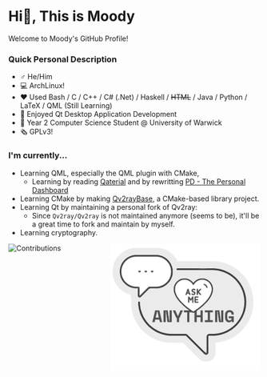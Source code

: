 # Hi👋, This is Moody

Welcome to Moody's GitHub Profile!

### Quick Personal Description

- ♂️ He/Him
- 💻 ArchLinux!
- ❤️ Used Bash / C / C++ / C# (.Net) / Haskell / ~~HTML~~ / Java / Python / LaTeX / QML (Still Learning)
- 🍏 Enjoyed Qt Desktop Application Development
- 🏫 Year 2 Computer Science Student @ University of Warwick
- 🗞️ GPLv3!

### I'm currently...

- Learning QML, especially the QML plugin with CMake, 
  - Learning by reading [Qaterial](https://github.com/OlivierLDff/Qaterial) and by rewritting [PD - The Personal Dashboard](https://github.com/moodyhunter/PD)
- Learning CMake by making [Qv2rayBase](https://github.com/moodyhunter/Qv2rayBase), a CMake-based library project.
- Learning Qt by maintaining a personal fork of Qv2ray:
  - Since `Qv2ray/Qv2ray` is not maintained anymore (seems to be), it'll be a great time to fork and maintain by myself.
- Learning cryptography.

![Contributions](https://github-readme-stats.vercel.app/api?username=moodyhunter&theme=tokyonight&show_icons=true)
<a href="https://github.com/moodyhunter/moodyhunter/issues/new?title=Hi%20moody,%20I..."><img width="300" align="right" style="float: right; margin: 0 0 10px 0;" src="ask_me2.png"/></a>

  
